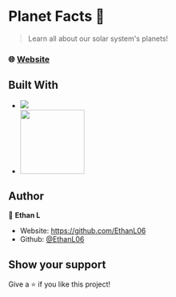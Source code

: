 # Planet Facts 🌌

> Learn all about our solar system's planets!

### 🌐 [Website](https://the-planet-facts.vercel.app/)

## Built With

* <a href="https://reactjs.org/"><img src="https://img.shields.io/badge/React-20232A?style=for-the-badge&logo=react&logoColor=61DAFB"/></a>
* <a href="https://tailwindcss.com/"><img src="https://raw.githubusercontent.com/tailwindlabs/tailwindcss/master/.github/logo-light.svg" style="width: 8rem;" /></a>
## Author

👤 **Ethan L**

- Website: https://github.com/EthanL06
- Github: [@EthanL06](https://github.com/EthanL06)

## Show your support

Give a ⭐️ if you like this project!
